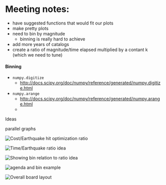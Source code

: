 # Meeting notes:

- have suggested functions that would fit our plots
- make pretty plots
- need to bin by magnitude
  - binning is really hard to achieve
- add more years of catalogs
- create a ratio of magnitude/time elapsed multiplied by a contant k (which we need to tune)

#### Binning
- ```numpy.digitize```
  - http://docs.scipy.org/doc/numpy/reference/generated/numpy.digitize.html
- ```numpy.arange```
  - http://docs.scipy.org/doc/numpy/reference/generated/numpy.arange.html
  - 
  

Ideas

parallel graphs


![Cost/Earthquake hit optimization ratio](https://raw.github.com/stat157/analyzers/master/images/2013-12-02_211810.jpg)


![Time/Earthquake ratio idea](https://raw.github.com/stat157/analyzers/master/images/2013-12-02_211825.jpg)

![Showing bin relation to ratio idea](https://raw.github.com/stat157/analyzers/master/images/2013-12-02_211836.jpg)

![agenda and bin example](https://raw.github.com/stat157/analyzers/master/images/2013-12-02_211841.jpg)

![Overall board layout](https://raw.github.com/stat157/analyzers/master/images/2013-12-02_211854.jpg)
